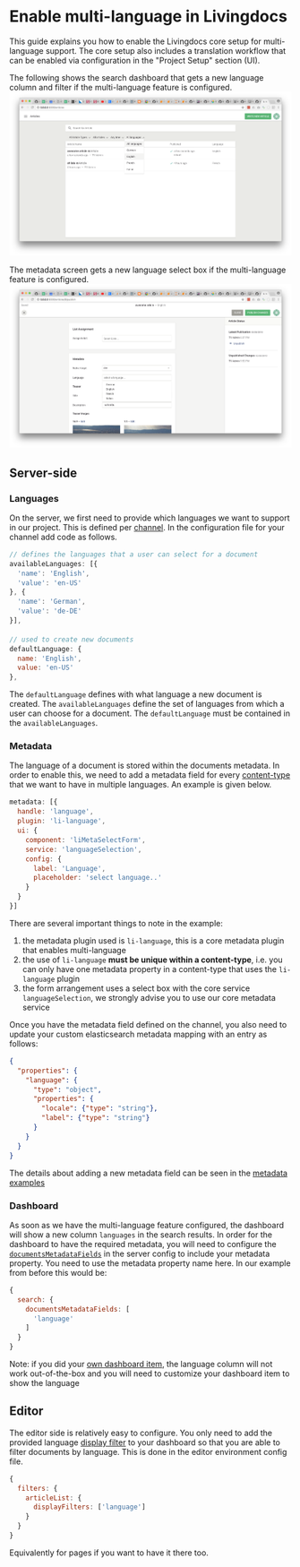 # Enable multi-language in Livingdocs

This guide explains you how to enable the Livingdocs core setup for multi-language support.
The core setup also includes a translation workflow that can be enabled via configuration in the "Project Setup" section (UI).

The following shows the search dashboard that gets a new language column and filter if the multi-language feature is configured.
![Dashboard UI](./multi-language-images/dashboard.png)

The metadata screen gets a new language select box if the multi-language feature is configured.
![Dashboard UI](./multi-language-images/metadata.png)


## Server-side

### Languages

On the server, we first need to provide which languages we want to support in our project. This is defined per [channel](../reference-docs/project-config/README.md). In the configuration file for your channel
add code as follows.

```js
// defines the languages that a user can select for a document
availableLanguages: [{
  'name': 'English',
  'value': 'en-US'
}, {
  'name': 'German',
  'value': 'de-DE'
}],

// used to create new documents
defaultLanguage: {
  name: 'English',
  value: 'en-US'
},
```

The `defaultLanguage` defines with what language a new document is created. The `availableLanguages` define the set of
languages from which a user can choose for a document. The `defaultLanguage` must be contained in the `availableLanguages`.

### Metadata

The language of a document is stored within the documents metadata. In order to enable this, we need to add a metadata field for every
[content-type](../reference-docs/project-config/content_types.md) that we want to have in multiple languages. An example is
given below.

```js
metadata: [{
  handle: 'language',
  plugin: 'li-language',
  ui: {
    component: 'liMetaSelectForm',
    service: 'languageSelection',
    config: {
      label: 'Language',
      placeholder: 'select language..'
    }
  }
}]
```

There are several important things to note in the example:
1. the metadata plugin used is `li-language`, this is a core metadata plugin that enables multi-language
2. the use of `li-language` **must be unique within a content-type**, i.e. you can only have one metadata property in a content-type that uses the `li-language` plugin
3. the form arrangement uses a select box with the core service `languageSelection`, we strongly advise you to use our core metadata service

Once you have the metadata field defined on the channel, you also need to update your custom elasticsearch metadata mapping with an entry as follows:

```json
{
  "properties": {
    "language": {
      "type": "object",
      "properties": {
        "locale": {"type": "string"},
        "label": {"type": "string"}
      }
    }
  }
}
```

The details about adding a new metadata field can be seen in the [metadata examples](./metadata/metadata-examples.md)

### Dashboard

As soon as we have the multi-language feature configured, the dashboard will show a new column `languages` in the search results.
In order for the dashboard to have the required metadata, you will need to configure the [`documentsMetadataFields`](../reference-docs/server-configuration/config.md) in the server config to include your metadata property. You need to use the metadata property name here. In our example from before this would be:
```js
{
  search: {
    documentsMetadataFields: [
      'language'
    ]
  }
}
```

Note: if you did your [own dashboard item](./push_notifications.md#add-a-custom-dashboard-item), the language column will not work out-of-the-box and you will need to customize your dashboard item to show the language

## Editor

The editor side is relatively easy to configure. You only need to add the provided language [display filter](/reference/display_filter.md) to your dashboard so that you are able to filter documents by language. This is done in the editor environment config file.

```js
{
  filters: {
    articleList: {
      displayFilters: ['language']
    }
  }
}
```

Equivalently for pages if you want to have it there too.
